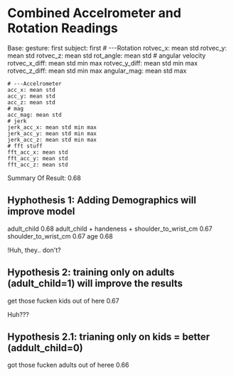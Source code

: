 # Combined Accelrometer and Rotation Readings
Base:
    gesture: first
    subject: first
    # ---Rotation
    rotvec_x: mean std
    rotvec_y: mean std
    rotvec_z: mean std
    rot_angle: mean std
    # angular velocity
    rotvec_x_diff: mean std min max
    rotvec_y_diff: mean std min max
    rotvec_z_diff: mean std min max
    angular_mag: mean std max
    
    # ---Accelrometer
    acc_x: mean std
    acc_y: mean std
    acc_z: mean std
    # mag
    acc_mag: mean std
    # jerk
    jerk_acc_x: mean std min max
    jerk_acc_y: mean std min max
    jerk_acc_z: mean std min max
    # fft stuff
    fft_acc_x: mean std
    fft_acc_y: mean std
    fft_acc_z: mean std

Summary Of Result:
0.68

## Hyphothesis 1: Adding Demographics will improve model
adult_child                                                 0.68
adult_child + handeness + shoulder_to_wrist_cm              0.67
shoulder_to_wrist_cm                                        0.67
age                                                         0.68

!Huh, they.. don't?

## Hypothesis 2: training only on adults (adult_child=1) will improve the results
get those fucken kids out of here                           0.67

Huh???
## Hypothesis 2.1: trianing only on kids = better (addult_child=0)
got those fucken adults out of heree                        0.66